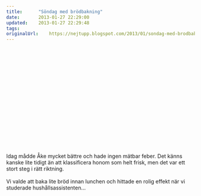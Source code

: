 ```yaml
---
title:		"Söndag med brödbakning"
date:		2013-01-27 22:29:00
updated:	2013-01-27 22:29:48
tags: 	
originalUrl:	https://nejtupp.blogspot.com/2013/01/sondag-med-brodbakning.html
---
```


<div class="separator" style="clear: both; text-align: center;"><object id="BLOG_video-f2b824a65fddecd9" class="BLOG_video_class" contentid="f2b824a65fddecd9" width="320" height="266"></object></div><br>Idag mådde Åke mycket bättre och hade ingen mätbar feber. Det känns kanske lite tidigt än att klassificera honom som helt frisk, men det var ett stort steg i rätt riktning.<br><br>Vi valde att baka lite bröd innan lunchen och hittade en rolig effekt när vi studerade hushållsassistenten...
<!-- no comments on this post -->